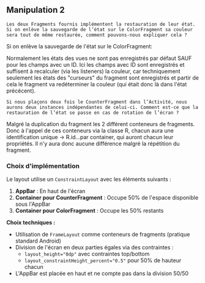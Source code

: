 ## Manipulation 2

`Les deux Fragments fournis implémentent la restauration de leur état. Si on enlève la
sauvegarde de l’état sur le ColorFragment sa couleur sera tout de même restaurée, comment
pouvons-nous expliquer cela ?`

Si on enlève la sauvegarde de l'état sur le ColorFragment:

Normalement les états des vues ne sont pas enregistrés par défaut SAUF pour les champs avec un ID.
Ici les champs avec ID sont enregistrés et suffisent à recalculer (via les listeners) la couleur, car techniquement seulement les états des "curseurs" du fragment sont enregistrés et partir de cela le fragment va redéterminer la couleur (qui était donc là dans l'état précécent).

`Si nous plaçons deux fois le CounterFragment dans l’Activité, nous aurons deux instances
indépendantes de celui-ci. Comment est-ce que la restauration de l’état se passe en cas de
rotation de l’écran ?`

Malgré la duplication du fragment les 2 différent conteneurs de fragments. Donc à l'appel de ces conteneurs via la classe R, chacun aura une identification unique -> R.id...par container, qui auront chacun leur propriétés. Il n'y aura donc aucune différence malgré la répétition du fragment.


### Choix d'implémentation
Le layout utilise un `ConstraintLayout` avec les éléments suivants :

1. **AppBar** : En haut de l'écran
2. **Container pour CounterFragment** : Occupe 50% de l'espace disponible sous l'AppBar
3. **Container pour ColorFragment** : Occupe les 50% restants

**Choix techniques :**

- Utilisation de `FrameLayout` comme conteneurs de fragments (pratique standard Android)
- Division de l'écran en deux parties égales via des contraintes :
  - `layout_height="0dp"` avec contraintes top/bottom
  - `layout_constraintHeight_percent="0.5"` pour 50% de hauteur chacun
- L'AppBar est placée en haut et ne compte pas dans la division 50/50
